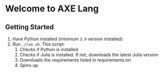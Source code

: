 # Welcome to AXE Lang
## Getting Started
1. Have Python installed (minimum `3.9` version installed)
2. Run `./run.sh`. This script:
    1. Checks if Python is installed 
    2. Checks if Julia is installed. If not, downloads the latest Julia version
    3. Downloads the requirements listed in requirements.txt
    4. Spins up 